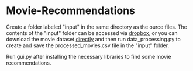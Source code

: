 # Movie-Recommendations

Create a folder labeled "input" in the same directory as the ource files. The contents of the "input" folder can be accessed via [dropbox](https://www.dropbox.com/sh/m444bufmig1paz1/AAA9FAbi-5jcSMzaHNKUgnh8a?dl=0), or you can download the movie dataset [directly](https://www.kaggle.com/datasets/akshaypawar7/millions-of-movies) and then run data_processing.py to create and save the processed_movies.csv file in the "input" folder.

Run gui.py after installing the necessary libraries to find some movie recommendations.
